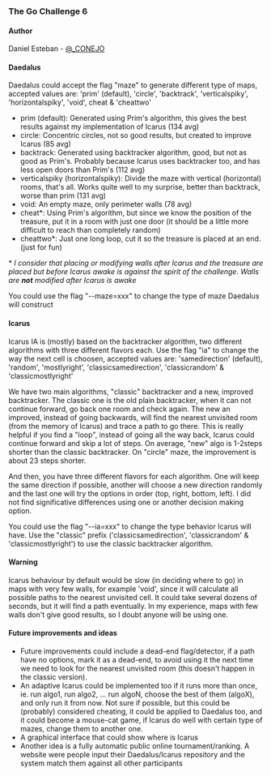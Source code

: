 ### The Go Challenge 6

#### Author
Daniel Esteban - [@_CONEJO](https://twitter.com/_CONEJO)


#### Daedalus
Daedalus could accept the flag "maze" to generate different type of maps, accepted values are: 'prim' (default), 'circle', 'backtrack', 'verticalspiky', 'horizontalspiky', 'void', cheat & 'cheattwo'

* prim (default): Generated using Prim's algorithm, this gives the best results against my implementation of Icarus (134 avg)
* circle: Concentric circles, not so good results, but created to improve Icarus (85 avg)
* backtrack: Generated using backtracker algorithm, good, but not as good as Prim's. Probably because Icarus uses backtracker too, and has less open doors than Prim's (112 avg)
* verticalspiky (horizontalspiky): Divide the maze with vertical (horizontal) rooms, that's all. Works quite well to my surprise, better than backtrack, worse than prim (131 avg)
* void: An empty maze, only perimeter walls (78 avg)
* cheat*: Using Prim's algorithm, but since we know the position of the treasure, put it in a room with just one door (it should be a little more difficult to reach than completely random)
* cheattwo*: Just one long loop, cut it so the treasure is placed at an end. (just for fun)

\* *I consider that placing or modifying walls after Icarus and the treasure are placed but before Icarus awake is against the spirit of the challenge. Walls are **not** modified after Icarus is awake*

You could use the flag "--maze=xxx" to change the type of maze Daedalus will construct 
 
#### Icarus
Icarus IA is (mostly) based on the backtracker algorithm, two different algorithms with three different flavors each. Use the flag "ia" to change the way the next cell is choosen, accepted values are: 'samedirection' 
(default), 'random', 'mostlyright', 'classicsamedirection', 'classicrandom' & 'classicmostlyright'

We have two main algorithms, "classic" backtracker and a new, improved backtracker. The classic one is the old plain backtracker, when it can not continue forward, go back one room and check again. The new an 
improved, instead of going backwards, will find the nearest unvisited room (from the memory of Icarus) and trace a path to go there. This is really helpful if you find a "loop", instead of going all the way back, 
Icarus could continue forward and skip a lot of steps. On average, "new" algo is 1-2steps shorter than the classic backtracker. On "circle" maze, the improvement is about 23 steps shorter.

And then, you have three different flavors for each algorithm. One will keep the same direction if possible, another will choose a new direction randomly and the last one will try the options in order (top, right, 
bottom, left). I did not find significative differences using one or another decision making option.

You could use the flag "--ia=xxx" to change the type behavior Icarus will have. Use the "classic" prefix ('classicsamedirection', 'classicrandom' & 'classicmostlyright') to use the classic backtracker algorithm.
 
 
#### Warning
Icarus behaviour by default would be slow (in deciding where to go) in maps with very few walls, for example 'void', since it will calculate all possible paths to the nearest unvisited cell. It could take several 
dozens of seconds, but it will find a path eventually. In my experience, maps with few walls don't give good results, so I doubt anyone will be using one.


#### Future improvements and ideas
* Future improvements could include a dead-end flag/detector, if a path have no options, mark it as a dead-end, to avoid using it the next time we need to look for the nearest unvisited room (this doesn't happen in the 
classic version).
* An adaptive Icarus could be implemented too if it runs more than once, ie. run algo1, run algo2, ... run algoN, choose the best of them (algoX), and only run it from now. Not sure if possible, but this 
could be (probably) considered cheating, it could be applied to Daedalus too, and it could become a mouse-cat game, if Icarus do well with certain type of mazes, change them to another one.
* A graphical interface that could show where is Icarus
* Another idea is a fully automatic public online tournament/ranking. A website were people input their Daedalus/Icarus repository and the system match them against all other participants 



